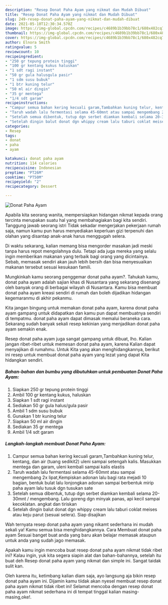 ```yaml
---
description: "Resep Donat Paha Ayam yang nikmat dan Mudah Dibuat"
title: "Resep Donat Paha Ayam yang nikmat dan Mudah Dibuat"
slug: 249-resep-donat-paha-ayam-yang-nikmat-dan-mudah-dibuat
date: 2021-05-10T12:30:34.570Z
image: https://img-global.cpcdn.com/recipes/c4689b1b39bb78c1/680x482cq70/donat-paha-ayam-foto-resep-utama.jpg
thumbnail: https://img-global.cpcdn.com/recipes/c4689b1b39bb78c1/680x482cq70/donat-paha-ayam-foto-resep-utama.jpg
cover: https://img-global.cpcdn.com/recipes/c4689b1b39bb78c1/680x482cq70/donat-paha-ayam-foto-resep-utama.jpg
author: Elnora Smith
ratingvalue: 5
reviewcount: 10
recipeingredient:
- "250 gr tepung protein tinggi"
- "100 gr kentang kukus haluskan"
- "1 sdt ragi instant"
- "50 gr gula halusgula pasir"
- "1 sdm susu bubuk"
- "1 btr kuning telur"
- "50 ml air dingin"
- "35 gr mentega"
- "1/4 sdt garam"
recipeinstructions:
- "Campur semua bahan kering kecuali garam,Tambahkan kuning telur, kentang, dan air (tuang sedikit2) uleni sampai setengah kalis. Masukkan mentega dan garam, uleni kembali sampai kalis elastis"
- "Taruh wadah lalu fermentasi selama 45-60mnt atau sampai mengembang 2x lipat,Kempiskan adonan lalu bagi rata mejadi 10 bagian, bentuk bulat lalu lonjongkan adonan sampai berbentuk mirip paha ayam lalu tusuk dgn tusukan sate"
- "Setelah semua dibentuk, tutup dgn serbet diamkan kembali selama 20-30mnt / mengembang. Lalu goreng dgn minyak panas, api kecil sampai kecoklatan. angkat dan tiriskan"
- "Setelah dingin balut donat dgn whippy cream lalu taburi coklat meises atau keju parut (sesuai selera). Siap disajikan"
categories:
- Resep
tags:
- donat
- paha
- ayam

katakunci: donat paha ayam 
nutrition: 114 calories
recipecuisine: Indonesian
preptime: "PT26M"
cooktime: "PT50M"
recipeyield: "2"
recipecategory: Dessert

---
```



![Donat Paha Ayam](https://img-global.cpcdn.com/recipes/c4689b1b39bb78c1/680x482cq70/donat-paha-ayam-foto-resep-utama.jpg)

Apabila kita seorang wanita, mempersiapkan hidangan nikmat kepada orang tercinta merupakan suatu hal yang membahagiakan bagi kita sendiri. Tanggung jawab seorang istri Tidak sekadar mengerjakan pekerjaan rumah saja, namun kamu pun harus menyediakan keperluan gizi terpenuhi dan olahan yang disantap anak-anak harus menggugah selera.

Di waktu  sekarang, kalian memang bisa mengorder masakan jadi meski tanpa harus repot mengolahnya dulu. Tetapi ada juga mereka yang selalu ingin memberikan makanan yang terbaik bagi orang yang dicintainya. Sebab, memasak sendiri akan jauh lebih bersih dan bisa menyesuaikan makanan tersebut sesuai kesukaan famili. 



Mungkinkah kamu seorang penggemar donat paha ayam?. Tahukah kamu, donat paha ayam adalah sajian khas di Nusantara yang sekarang disenangi oleh banyak orang di berbagai wilayah di Nusantara. Kamu bisa membuat donat paha ayam kreasi sendiri di rumah dan boleh dijadikan hidangan kegemaranmu di akhir pekanmu.

Kita jangan bingung untuk memakan donat paha ayam, karena donat paha ayam gampang untuk didapatkan dan kamu pun dapat membuatnya sendiri di tempatmu. donat paha ayam dapat dimasak memalui beraneka cara. Sekarang sudah banyak sekali resep kekinian yang menjadikan donat paha ayam semakin enak.

Resep donat paha ayam juga sangat gampang untuk dibuat, lho. Kalian jangan ribet-ribet untuk memesan donat paha ayam, karena Kalian dapat menyajikan di rumahmu. Untuk Kita yang akan menghidangkannya, berikut ini resep untuk membuat donat paha ayam yang lezat yang dapat Kita hidangkan sendiri.

<!--inarticleads1-->

##### Bahan-bahan dan bumbu yang dibutuhkan untuk pembuatan Donat Paha Ayam:

1. Siapkan 250 gr tepung protein tinggi
1. Ambil 100 gr kentang kukus, haluskan
1. Siapkan 1 sdt ragi instant
1. Sediakan 50 gr gula halus/gula pasir
1. Ambil 1 sdm susu bubuk
1. Gunakan 1 btr kuning telur
1. Siapkan 50 ml air dingin
1. Sediakan 35 gr mentega
1. Ambil 1/4 sdt garam




<!--inarticleads2-->

##### Langkah-langkah membuat Donat Paha Ayam:

1. Campur semua bahan kering kecuali garam,Tambahkan kuning telur, kentang, dan air (tuang sedikit2) uleni sampai setengah kalis. Masukkan mentega dan garam, uleni kembali sampai kalis elastis
1. Taruh wadah lalu fermentasi selama 45-60mnt atau sampai mengembang 2x lipat,Kempiskan adonan lalu bagi rata mejadi 10 bagian, bentuk bulat lalu lonjongkan adonan sampai berbentuk mirip paha ayam lalu tusuk dgn tusukan sate
1. Setelah semua dibentuk, tutup dgn serbet diamkan kembali selama 20-30mnt / mengembang. Lalu goreng dgn minyak panas, api kecil sampai kecoklatan. angkat dan tiriskan
1. Setelah dingin balut donat dgn whippy cream lalu taburi coklat meises atau keju parut (sesuai selera). Siap disajikan




Wah ternyata resep donat paha ayam yang nikamt sederhana ini mudah sekali ya! Kamu semua bisa menghidangkannya. Cara Membuat donat paha ayam Sesuai banget buat anda yang baru akan belajar memasak ataupun untuk anda yang sudah jago memasak.

Apakah kamu ingin mencoba buat resep donat paha ayam nikmat tidak ribet ini? Kalau ingin, yuk kita segera siapin alat dan bahan-bahannya, setelah itu buat deh Resep donat paha ayam yang nikmat dan simple ini. Sangat taidak sulit kan. 

Oleh karena itu, ketimbang kalian diam saja, ayo langsung aja bikin resep donat paha ayam ini. Dijamin kamu tiidak akan nyesel membuat resep donat paha ayam nikmat tidak ribet ini! Selamat mencoba dengan resep donat paha ayam nikmat sederhana ini di tempat tinggal kalian masing-masing,oke!.

